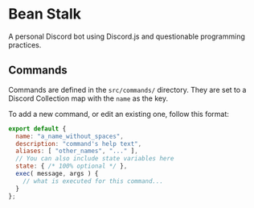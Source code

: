 # Bean Stalk

A personal Discord bot using Discord.js and questionable programming practices.

## Commands

Commands are defined in the `src/commands/` directory.
They are set to a Discord Collection map with the `name` as the key.


To add a new command, or edit an existing one, follow this format:

```js
export default {
  name: "a_name_without_spaces",
  description: "command's help text",
  aliases: [ "other_names", "..." ],
  // You can also include state variables here
  state: { /* 100% optional */ },
  exec( message, args ) {
    // what is executed for this command...
  }
};
```
